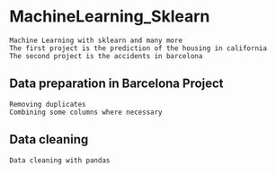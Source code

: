 # MachineLearning_Sklearn
    Machine Learning with sklearn and many more
    The first project is the prediction of the housing in california
    The second project is the accidents in barcelona
    
## Data preparation in Barcelona Project
    Removing duplicates
    Combining some columns where necessary
    
## Data cleaning
    Data cleaning with pandas
